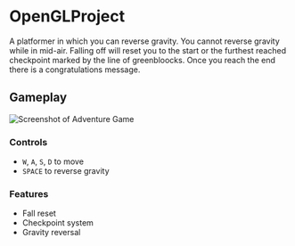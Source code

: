 # OpenGLProject

A platformer in which you can reverse gravity. You cannot reverse gravity while in mid-air. Falling off will reset you to the start or the furthest reached checkpoint marked by the line of greenbloocks. Once you reach the end there is a congratulations message.

## Gameplay
  
  ![Screenshot of Adventure Game](gameplay.gif "Screenshot")
  
### Controls
  - `W`, `A`, `S`, `D` to move
  - `SPACE` to reverse gravity
     
### Features
  - Fall reset
  - Checkpoint system
  - Gravity reversal
  
  
  
